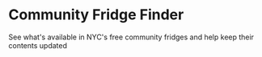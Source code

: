 # Community Fridge Finder

See what's available in NYC's free community fridges and help keep their contents updated
